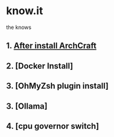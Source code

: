 # know.it
the knows
## 1. [After install ArchCraft](https://github.com/kpndevroot/know.it/tree/main/AfterInstall#upgrade-the-system)
## 2. [Docker Install]
## 3. [OhMyZsh plugin install]
## 3. [Ollama]
## 4. [cpu governor switch]
